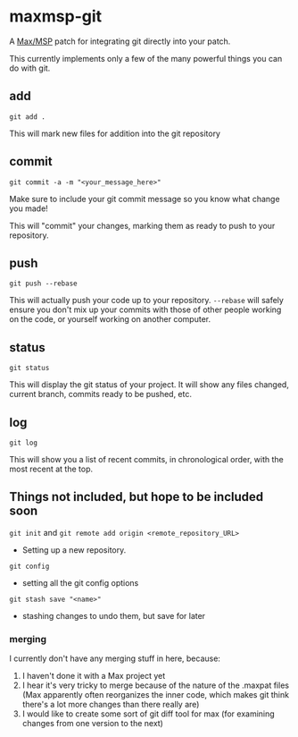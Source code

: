 # maxmsp-git

A [Max/MSP](https://cycling74.com/products/max/) patch for integrating git directly into your patch.

This currently implements only a few of the many powerful things you can do with git.

## add

`git add .`

This will mark new files for addition into the git repository

## commit

`git commit -a -m "<your_message_here>"`

Make sure to include your git commit message so you know what change you made!

This will "commit" your changes, marking them as ready to push to your repository.

## push

`git push --rebase`

This will actually push your code up to your repository.  `--rebase` will safely ensure you don't mix up your commits with those of other people working on the code, or yourself working on another computer.

## status

`git status`

This will display the git status of your project.  It will show any files changed, current branch, commits ready to be pushed, etc.

## log

`git log`

This will show you a list of recent commits, in chronological order, with the most recent at the top.

## Things not included, but hope to be included soon

`git init` and `git remote add origin <remote_repository_URL>`

- Setting up a new repository.

`git config`

- setting all the git config options

`git stash save "<name>"`

- stashing changes to undo them, but save for later

### merging

I currently don't have any merging stuff in here, because:

1.  I haven't done it with a Max project yet
2.  I hear it's very tricky to merge because of the nature of the .maxpat files (Max apparently often reorganizes the inner code, which makes git think there's a lot more changes than there really are)
3.  I would like to create some sort of git diff tool for max (for examining changes from one version to the next)
